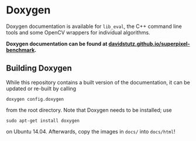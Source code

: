 # Doxygen

Doxygen documentation is available for `lib_eval`, the C++ command line tools
and some OpenCV wrappers for individual algorithms.

**Doxygen documentation can be found at [davidstutz.github.io/superpixel-benchmark](http://davidstutz.github.io/superpixel-benchmark/).**

## Building Doxygen

While this repository contains a built version of the documentation, it can be
updated or re-built by calling

    doxygen config.doxygen

from the root directory. Note that Doxygen needs to be installed; use

    sudo apt-get install doxygen

on Ubuntu 14.04. Afterwards, copy the images in `docs/` into `docs/html`!
